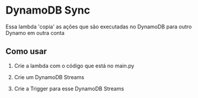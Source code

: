 # DynamoDB Sync

Essa lambda 'copia' as ações que são executadas no DynamoDB para outro Dynamo em outra conta

## Como usar

1. Crie a lambda com o código que está no main.py

2. Crie um DynamoDB Streams

3. Crie a Trigger para esse DynamoDB Streams

